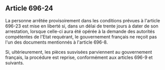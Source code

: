 Article 696-24
----
La personne arrêtée provisoirement dans les conditions prévues à l'article
696-23 est mise en liberté si, dans un délai de trente jours à dater de son
arrestation, lorsque celle-ci aura été opérée à la demande des autorités
compétentes de l'Etat requérant, le gouvernement français ne reçoit pas l'un des
documents mentionnés à l'article 696-8.

Si, ultérieurement, les pièces susvisées parviennent au gouvernement français,
la procédure est reprise, conformément aux articles 696-9 et suivants.
